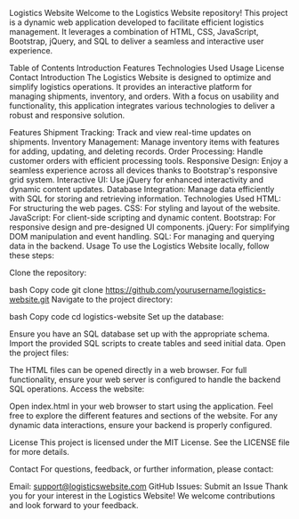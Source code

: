 Logistics Website
Welcome to the Logistics Website repository! This project is a dynamic web application developed to facilitate efficient logistics management. It leverages a combination of HTML, CSS, JavaScript, Bootstrap, jQuery, and SQL to deliver a seamless and interactive user experience.

Table of Contents
Introduction
Features
Technologies Used
Usage
License
Contact
Introduction
The Logistics Website is designed to optimize and simplify logistics operations. It provides an interactive platform for managing shipments, inventory, and orders. With a focus on usability and functionality, this application integrates various technologies to deliver a robust and responsive solution.

Features
Shipment Tracking: Track and view real-time updates on shipments.
Inventory Management: Manage inventory items with features for adding, updating, and deleting records.
Order Processing: Handle customer orders with efficient processing tools.
Responsive Design: Enjoy a seamless experience across all devices thanks to Bootstrap's responsive grid system.
Interactive UI: Use jQuery for enhanced interactivity and dynamic content updates.
Database Integration: Manage data efficiently with SQL for storing and retrieving information.
Technologies Used
HTML: For structuring the web pages.
CSS: For styling and layout of the website.
JavaScript: For client-side scripting and dynamic content.
Bootstrap: For responsive design and pre-designed UI components.
jQuery: For simplifying DOM manipulation and event handling.
SQL: For managing and querying data in the backend.
Usage
To use the Logistics Website locally, follow these steps:

Clone the repository:

bash
Copy code
git clone https://github.com/yourusername/logistics-website.git
Navigate to the project directory:

bash
Copy code
cd logistics-website
Set up the database:

Ensure you have an SQL database set up with the appropriate schema.
Import the provided SQL scripts to create tables and seed initial data.
Open the project files:

The HTML files can be opened directly in a web browser.
For full functionality, ensure your web server is configured to handle the backend SQL operations.
Access the website:

Open index.html in your web browser to start using the application.
Feel free to explore the different features and sections of the website. For any dynamic data interactions, ensure your backend is properly configured.

License
This project is licensed under the MIT License. See the LICENSE file for more details.

Contact
For questions, feedback, or further information, please contact:

Email: support@logisticswebsite.com
GitHub Issues: Submit an Issue
Thank you for your interest in the Logistics Website! We welcome contributions and look forward to your feedback.




